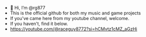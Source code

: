 - 👋 Hi, I’m @rg877
- This is the official github for both my music and game projects
- If you've came here from my youtube channel, welcome.
- If you haven't, find it below.
- https://youtube.com/@raceguy8772?si=hCMvtz1cMZ_aGzHi

<!---
rg877/rg877 is a ✨ special ✨ repository because its `README.md` (this file) appears on your GitHub profile.
You can click the Preview link to take a look at your changes.
--->

